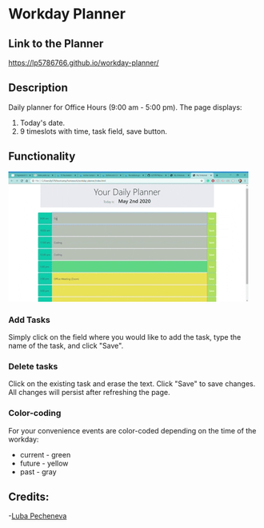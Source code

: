 # Workday Planner

## Link to the Planner
https://lp5786766.github.io/workday-planner/

## Description

Daily planner for Office Hours (9:00 am - 5:00 pm).
The page displays:
1. Today's date.
2. 9 timeslots with time, task field, save button.

## Functionality
![PlannerGif](assets/plannerGif.gif)
### Add Tasks
Simply click on the field where you would like to add the task, type the name of the task, and click "Save".
### Delete tasks
Click on the existing task and erase the text. Click "Save" to save changes.
All changes will persist after refreshing the page.
### Color-coding
For your convenience events are color-coded depending on the time of the workday:
- current - green
- future - yellow
- past - gray
## Credits:
-[Luba Pecheneva](https://github.com/lp5786766)
